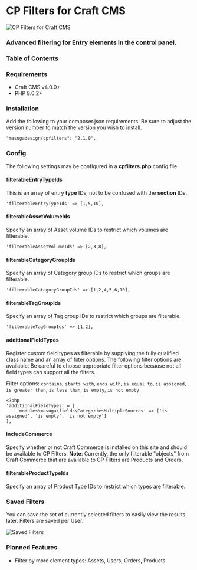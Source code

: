 # CP Filters for Craft CMS

![CP Filters for Craft CMS](https://www.gomasuga.com/uploads/software/cpfilters-entries-multiple-filters.jpg)

### Advanced filtering for Entry elements in the control panel.

### Table of Contents

### Requirements

* Craft CMS v4.0.0+
* PHP 8.0.2+

### Installation

Add the following to your composer.json requirements. Be sure to adjust the version number to match the version you wish to install.

```
"masugadesign/cpfilters": "2.1.0",
```

### Config

The following settings may be configured in a **cpfilters.php** config file.

#### filterableEntryTypeIds

This is an array of entry __type__ IDs, not to be confused with the __section__ IDs.

```
'filterableEntryTypeIds' => [1,5,10],
```

#### filterableAssetVolumeIds

Specify an array of Asset volume IDs to restrict which volumes are filterable.

```
'filterableAssetVolumeIds' => [2,3,8],
```

#### filterableCategoryGroupIds

Specify an array of Category group IDs to restrict which groups are filterable.

```
'filterableCategoryGroupIds' => [1,2,4,5,6,10],
```

#### filterableTagGroupIds

Specify an array of Tag group IDs to restrict which groups are filterable.

```
'filterableTagGroupIds' => [1,2],
```

#### additionalFieldTypes

Register custom field types as filterable by supplying the fully qualified class name and an array of filter options. The following filter options are available. Be careful to choose appropriate filter options because not all field types can
support all the filters.

Filter options: `contains`, `starts with`, `ends with`, `is equal to`, `is assigned`, `is greater than`, `is less than`, `is empty`, `is not empty`

```
<?php
'additionalFieldTypes' = [
	'modules\masuga\fields\CategoriesMultipleSources' => ['is assigned', 'is empty', 'is not empty']
],
```

#### includeCommerce

Specify whether or not Craft Commerce is installed on this site and should be available to CP Filters.
**Note**: Currently, the only filterable "objects" from Craft Commerce that are available to CP Filters are Products and Orders.

#### filterableProductTypeIds

Specify an array of Product Type IDs to restrict which types are filterable.

### Saved Filters
You can save the set of currently selected filters to easily view the results later. Filters are saved per User.

![Saved Filters](https://www.gomasuga.com/uploads/software/cpfilters-entries-saved-filters.jpg)

### Planned Features

- Filter by more element types: Assets, Users, Orders, Products
